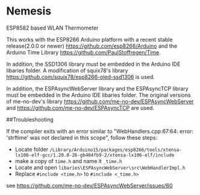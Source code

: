 # Nemesis

ESP8582 based WLAN Thermometer

This works with the ESP8266 Arduino platform with a recent stable release(2.0.0 or newer) 
https://github.com/esp8266/Arduino and the Arduino Time Library https://github.com/PaulStoffregen/Time.

In addition, the SSD1306 library must be embedded in the Arduino IDE libaries folder. A modification of squix78's library https://github.com/squix78/esp8266-oled-ssd1306 is used.

In addition, the ESPAsyncWebServer library and the ESPAsyncTCP library must be embedded in the Arduino IDE libaries folder. The original versions of me-no-dev's library https://github.com/me-no-dev/ESPAsyncWebServer and https://github.com/me-no-dev/ESPAsyncTCP are used.

##Troubleshooting

If the compiler exits with an error similar to "WebHandlers.cpp:67:64: error: 'strftime' was not declared in this scope", follow these steps:

* Locate  folder `/Library/Arduino15/packages/esp8266/tools/xtensa-lx106-elf-gcc/1.20.0-26-gb404fb9-2/xtensa-lx106-elf/include` 
* make a copy of `time.h` and name it  `_time.h`
* Locate and open `libaries\ESPAsyncWebServer\src\WebHandlerImpl.h`
* Replace `#include <time.h>` to `#include <_time.h>`

see https://github.com/me-no-dev/ESPAsyncWebServer/issues/60

